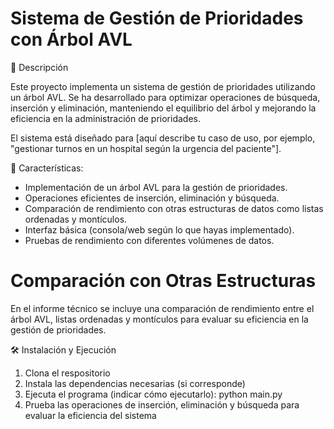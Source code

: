 # Sistema de Gestión de Prioridades con Árbol AVL
📌 Descripción

Este proyecto implementa un sistema de gestión de prioridades utilizando un árbol AVL. Se ha desarrollado para optimizar operaciones de búsqueda, inserción y eliminación, manteniendo el equilibrio del árbol y mejorando la eficiencia en la administración de prioridades.

El sistema está diseñado para [aquí describe tu caso de uso, por ejemplo, "gestionar turnos en un hospital según la urgencia del paciente"].

🚀 Características:

- Implementación de un árbol AVL para la gestión de prioridades.
- Operaciones eficientes de inserción, eliminación y búsqueda.
- Comparación de rendimiento con otras estructuras de datos como listas ordenadas y montículos.
- Interfaz básica (consola/web según lo que hayas implementado).
- Pruebas de rendimiento con diferentes volúmenes de datos.

# Comparación con Otras Estructuras

En el informe técnico se incluye una comparación de rendimiento entre el árbol AVL, listas ordenadas y montículos para evaluar su eficiencia en la gestión de prioridades.

🛠️ Instalación y Ejecución

1. Clona el respositorio
2. Instala las dependencias necesarias (si corresponde)
3. Ejecuta el programa (indicar cómo ejecutarlo): python main.py
4. Prueba las operaciones de inserción, eliminación y búsqueda para evaluar la eficiencia del sistema
